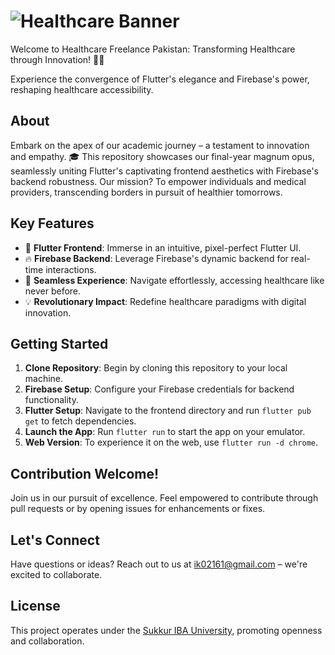 # ![Healthcare Banner](https://i.ibb.co/PMB39yh/healthcare-freelance-Pakistan.png)

Welcome to Healthcare Freelance Pakistan: Transforming Healthcare through Innovation! 🏥🚀

Experience the convergence of Flutter's elegance and Firebase's power, reshaping healthcare accessibility.

## About

Embark on the apex of our academic journey – a testament to innovation and empathy. 🎓 This repository showcases our final-year magnum opus, seamlessly uniting Flutter's captivating frontend aesthetics with Firebase's backend robustness. Our mission? To empower individuals and medical providers, transcending borders in pursuit of healthier tomorrows.

## Key Features

- 🎨 **Flutter Frontend**: Immerse in an intuitive, pixel-perfect Flutter UI.
- 🔥 **Firebase Backend**: Leverage Firebase's dynamic backend for real-time interactions.
- 🚀 **Seamless Experience**: Navigate effortlessly, accessing healthcare like never before.
- 💡 **Revolutionary Impact**: Redefine healthcare paradigms with digital innovation.

## Getting Started

1. **Clone Repository**: Begin by cloning this repository to your local machine.
2. **Firebase Setup**: Configure your Firebase credentials for backend functionality.
3. **Flutter Setup**: Navigate to the frontend directory and run `flutter pub get` to fetch dependencies.
4. **Launch the App**: Run `flutter run` to start the app on your emulator.
5. **Web Version**: To experience it on the web, use `flutter run -d chrome`.

## Contribution Welcome!

Join us in our pursuit of excellence. Feel empowered to contribute through pull requests or by opening issues for enhancements or fixes.

## Let's Connect

Have questions or ideas? Reach out to us at [ik02161@gmail.com](mailto:ik02161@gmail.com) – we're excited to collaborate.

## License

This project operates under the [Sukkur IBA University](LICENSE), promoting openness and collaboration.

